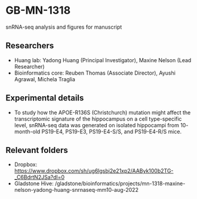 # GB-MN-1318
snRNA-seq analysis and figures for manuscript

## Researchers
- Huang lab: Yadong Huang (Principal Investigator), Maxine Nelson (Lead Researcher)
- Bioinformatics core: Reuben Thomas (Associate Director), Ayushi Agrawal, Michela Traglia

## Experimental details
- To study how the APOE-R136S (Christchurch) mutation might affect the transcriptomic signature of the hippocampus on a cell type-specific level, snRNA-seq data was generated on isolated hippocampi from 10- month-old PS19-E4, PS19-E3, PS19-E4-S/S, and PS19-E4-R/S mice.  
 
## Relevant folders
- Dropbox: https://www.dropbox.com/sh/ug6lgsbj2e21xp2/AAByk100b2TG-_C6BdrtN2JSa?dl=0
- Gladstone Hive: /gladstone/bioinformatics/projects/mn-1318-maxine-nelson-yadong-huang-snrnaseq-mm10-aug-2022  

</br>
